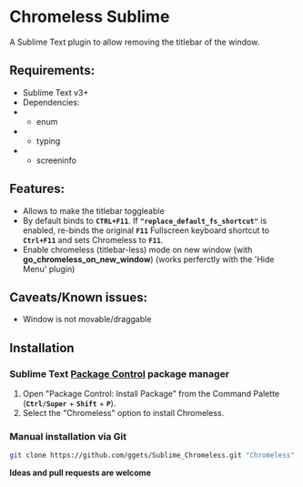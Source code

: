 # Chromeless Sublime

  A Sublime Text plugin to allow removing the titlebar of the window.


## Requirements:

* Sublime Text v3+
* Dependencies:
* * enum
* * typing
* * screeninfo

## Features:
* Allows to make the titlebar toggleable
* By default binds to **`CTRL+F11`**. If **`"replace_default_fs_shortcut"`** is enabled, re-binds the original **`F11`** Fullscreen keyboard shortcut to **`Ctrl+F11`** and sets Chromeless to **`F11`**.
* Enable chromeless (titlebar-less) mode on new window (with **go_chromeless_on_new_window**) (works perferctly with the 'Hide Menu' plugin)

## Caveats/Known issues:
* Window is not movable/draggable


## Installation

### Sublime Text [Package Control][] package manager

1. Open "Package Control: Install Package" from the Command Palette (**`Ctrl/Super`** + **`Shift`** + **`P`**).
2. Select the "Chromeless" option to install Chromeless.

[Package Control]: https://wbond.net/sublime_packages/package_control

### Manual installation via Git

```bash
git clone https://github.com/ggets/Sublime_Chromeless.git "Chromeless"
```


**Ideas and pull requests are welcome**

